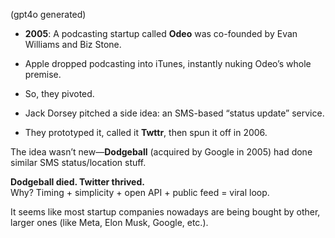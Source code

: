  (gpt4o generated)

 - **2005**: A podcasting startup called **Odeo** was co-founded by Evan Williams and Biz Stone.

- Apple dropped podcasting into iTunes, instantly nuking Odeo’s whole premise.

- So, they pivoted.

- Jack Dorsey pitched a side idea: an SMS-based “status update” service.

- They prototyped it, called it **Twttr**, then spun it off in 2006.

The idea wasn’t new—**Dodgeball** (acquired by Google in 2005) had done similar SMS status/location stuff.

**Dodgeball died. Twitter thrived.**  
Why? Timing + simplicity + open API + public feed = viral loop.

It seems like most startup companies nowadays are being bought by other, larger ones (like Meta, Elon Musk, Google, etc.).
